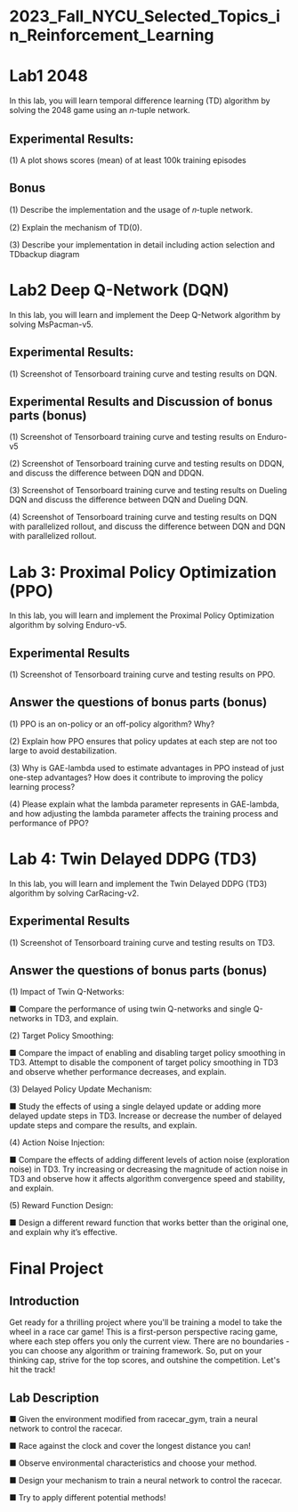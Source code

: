 # 2023_Fall_NYCU_Selected_Topics_in_Reinforcement_Learning

# Lab1 2048

In this lab, you will learn temporal difference learning (TD) algorithm by solving the 2048 game using an 𝑛-tuple network.

## Experimental Results:

(1) A plot shows scores (mean) of at least 100k training episodes

## Bonus

(1) Describe the implementation and the usage of 𝑛-tuple network.

(2) Explain the mechanism of TD(0).

(3) Describe your implementation in detail including action selection and TDbackup diagram

# Lab2 Deep Q-Network (DQN)

In this lab, you will learn and implement the Deep Q-Network algorithm by solving MsPacman-v5.

## Experimental Results:

(1) Screenshot of Tensorboard training curve and testing results on DQN.

## Experimental Results and Discussion of bonus parts (bonus)

(1) Screenshot of Tensorboard training curve and testing results on Enduro-v5

(2) Screenshot of Tensorboard training curve and testing results on DDQN, and discuss the difference between DQN and DDQN.

(3) Screenshot of Tensorboard training curve and testing results on Dueling DQN and discuss the difference between DQN and Dueling DQN.

(4) Screenshot of Tensorboard training curve and testing results on DQN with parallelized rollout, and discuss the difference between DQN and DQN with parallelized rollout.

# Lab 3: Proximal Policy Optimization (PPO)

In this lab, you will learn and implement the Proximal Policy Optimization algorithm by solving Enduro-v5.

## Experimental Results

(1) Screenshot of Tensorboard training curve and testing results on PPO.

## Answer the questions of bonus parts (bonus)

(1) PPO is an on-policy or an off-policy algorithm? Why? 

(2) Explain how PPO ensures that policy updates at each step are not too large to avoid destabilization.

(3) Why is GAE-lambda used to estimate advantages in PPO instead of just one-step advantages? How does it contribute to improving the policy learning process?

(4) Please explain what the lambda parameter represents in GAE-lambda, and how adjusting the lambda parameter affects the training process and performance of PPO?

# Lab 4: Twin Delayed DDPG (TD3)

In this lab, you will learn and implement the Twin Delayed DDPG (TD3) algorithm by solving CarRacing-v2.

## Experimental Results

(1) Screenshot of Tensorboard training curve and testing results on TD3.

## Answer the questions of bonus parts (bonus)

(1) Impact of Twin Q-Networks:

 ■ Compare the performance of using twin Q-networks and single Q-networks in TD3, and explain.

(2) Target Policy Smoothing: 

■ Compare the impact of enabling and disabling target policy smoothing in TD3. Attempt to disable the component of target policy smoothing in TD3 and observe whether performance decreases, and explain.

(3) Delayed Policy Update Mechanism: 

■ Study the effects of using a single delayed update or adding more delayed update steps in TD3. Increase or decrease the number of delayed update steps and compare the results, and explain.

(4) Action Noise Injection: 

■ Compare the effects of adding different levels of action noise (exploration noise) in TD3. Try increasing or decreasing the magnitude of action noise in TD3 and observe how it affects algorithm convergence speed and stability, and explain.

(5) Reward Function Design: 

■ Design a different reward function that works better than the original one, and explain why it’s effective.

# Final Project

## Introduction

Get ready for a thrilling project where you'll be training a model to take the wheel in a race car game! This is a first-person perspective racing game, where each step offers you only the current view. There are no boundaries -you can choose any algorithm or training framework. So, put on your thinking cap, strive for the top scores, and outshine the competition. Let's hit the track!

## Lab Description

■ Given the environment modified from racecar_gym, train a neural network to control the racecar.

■ Race against the clock and cover the longest distance you can!

■ Observe environmental characteristics and choose your method.

■ Design your mechanism to train a neural network to control the racecar.

■ Try to apply different potential methods!

